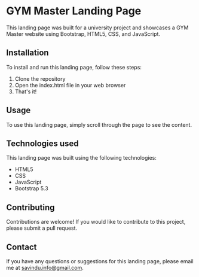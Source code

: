 # GYM Master Landing Page

This landing page was built for a university project and showcases a GYM Master website using Bootstrap, HTML5, CSS, and JavaScript.

## Installation

To install and run this landing page, follow these steps:

1. Clone the repository
2. Open the index.html file in your web browser
3. That's it! 

## Usage

To use this landing page, simply scroll through the page to see the content.

## Technologies used

This landing page was built using the following technologies:

- HTML5
- CSS
- JavaScript
- Bootstrap 5.3

## Contributing

Contributions are welcome! If you would like to contribute to this project, please submit a pull request.


## Contact

If you have any questions or suggestions for this landing page, please email me at savindu.info@gmail.com.

